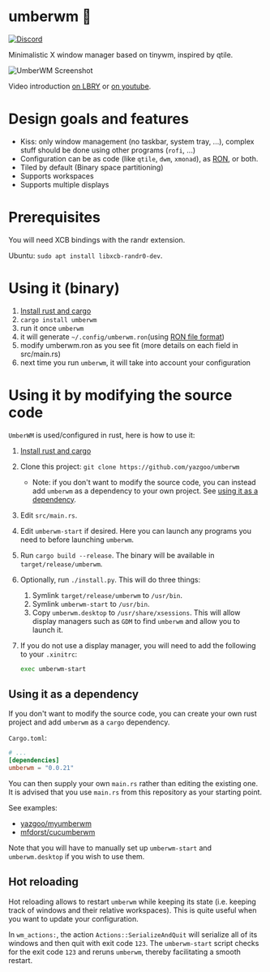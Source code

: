 # umberwm :ram:

[![Discord](https://img.shields.io/badge/discord--blue?logo=discord)](https://discord.gg/F684Y8rYwZ)

Minimalistic X window manager based on tinywm, inspired by qtile.

![UmberWM Screenshot](screenshot.jpg)

Video introduction [on LBRY][lbry] or [on youtube][yt].

# Design goals and features

  - Kiss: only window management (no taskbar, system tray, ...), complex stuff should be done using
    other programs (`rofi`, ...)
  - Configuration can be as code (like `qtile`, `dwm`, `xmonad`), as [RON](https://github.com/ron-rs/ron), or both.
  - Tiled by default (Binary space partitioning)
  - Supports workspaces
  - Supports multiple displays

# Prerequisites

You will need XCB bindings with the randr extension.

Ubuntu: `sudo apt install libxcb-randr0-dev`.

# Using it (binary)

1. [Install rust and cargo][install-rust]
1. `cargo install umberwm`
1. run it once `umberwm`
1. it will generate `~/.config/umberwm.ron`(using [RON file format](https://github.com/ron-rs/ron))
1. modify umberwm.ron as you see fit (more details on each field in src/main.rs)
1. next time you run `umberwm`, it will take into account your configuration

# Using it by modifying the source code

`UmberWM` is used/configured in rust, here is how to use it:

1. [Install rust and cargo][install-rust]
2. Clone this project: `git clone https://github.com/yazgoo/umberwm`
    + Note: if you don't want to modify the source code, you can instead add `umberwm` as a
      dependency to your own project. See [using it as a dependency](#using-it-as-a-dependency).
3. Edit `src/main.rs`.
4. Edit `umberwm-start` if desired. Here you can launch any programs you need to before launching
   `umberwm`.
5. Run `cargo build --release`. The binary will be available in `target/release/umberwm`.
6. Optionally, run `./install.py`. This will do three things:
    1. Symlink `target/release/umberwm` to `/usr/bin`.
    2. Symlink `umberwm-start` to `/usr/bin`.
    3. Copy `umberwm.desktop` to `/usr/share/xsessions`. This will allow display managers such as
       `GDM` to find `umberwm` and allow you to launch it.
7. If you do not use a display manager, you will need to add the following to your `.xinitrc`:

    ```sh
    exec umberwm-start
    ```

## Using it as a dependency

If you don't want to modify the source code, you can create your own rust project and add `umberwm`
as a `cargo` dependency.

`Cargo.toml`:
```toml
# ...
[dependencies]
umberwm = "0.0.21"
```

You can then supply your own `main.rs` rather than editing the existing one. It is advised that you
use `main.rs` from this repository as your starting point.

See examples:
+ [yazgoo/myumberwm]
+ [mfdorst/cucumberwm]

Note that you will have to manually set up `umberwm-start` and `umberwm.desktop` if you wish to use
them.

## Hot reloading

Hot reloading allows to restart `umberwm` while keeping its state (i.e. keeping track of windows and
their relative workspaces).
This is quite useful when you want to update your configuration.

In `wm_actions:`, the action `Actions::SerializeAndQuit` will serialize all of its windows and then
quit with exit code `123`.
The `umberwm-start` script checks for the exit code `123` and reruns `umberwm`, thereby facilitating
a smooth restart.

[lbry]: https://open.lbry.com/@goo:c/umberwm:e?r=FKWhS2Vay3CVr66qMZD98HdsLQ2LN7za
[yt]: https://youtu.be/5XdFNEq69N0
[install-rust]: https://doc.rust-lang.org/cargo/getting-started/installation.html
[yazgoo/myumberwm]: https://github.com/yazgoo/myumberwm
[mfdorst/cucumberwm]: https://github.com/mfdorst/cucumberwm
